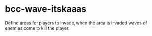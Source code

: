 # bcc-wave-itskaaas
 Define areas for players to invade, when the area is invaded waves of enemies come to kill the player.
